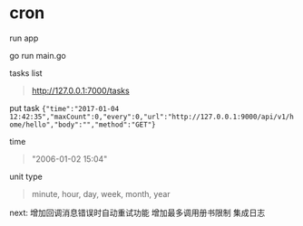 # cron

run app

go run main.go

tasks list
>http://127.0.0.1:7000/tasks

put task
`{"time":"2017-01-04 12:42:35","maxCount":0,"every":0,"url":"http://127.0.0.1:9000/api/v1/home/hello","body":"","method":"GET"}`

time
>"2006-01-02 15:04"

unit type
>minute, hour, day, week, month, year


next:
  增加回调消息错误时自动重试功能
  增加最多调用册书限制
  集成日志
